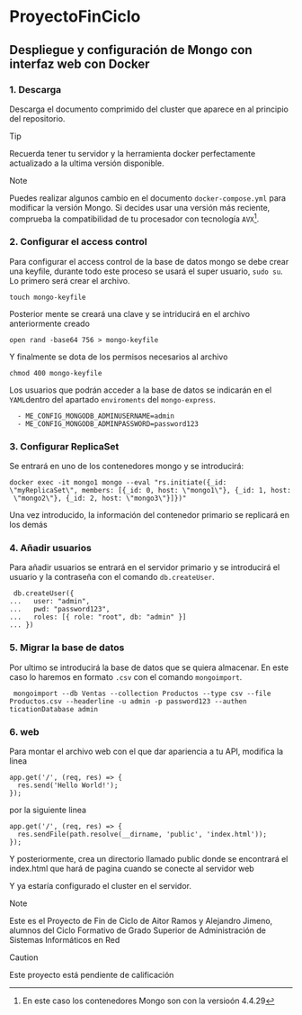 # ProyectoFinCiclo

## Despliegue y configuración de Mongo con interfaz web con Docker

### 1. Descarga

Descarga el documento comprimido del cluster que aparece en al principio del repositorio.


> [!TIP]
> Recuerda tener tu servidor y la herramienta docker perfectamente actualizado a la ultima versión disponible.

>[!NOTE]
> Puedes realizar algunos cambio en el documento `docker-compose.yml` para modificar la versión Mongo. Si decides usar una versión más reciente, comprueba la compatibilidad de tu procesador con tecnología `AVX`[^1].

### 2. Configurar el access control

Para configurar el access control de la base de datos mongo se debe crear una keyfile, durante todo este proceso se usará el super usuario, `sudo su`. Lo primero será crear el archivo.
```
touch mongo-keyfile
```
Posterior mente se creará una clave y se intriducirá en el archivo anteriormente creado
```
open rand -base64 756 > mongo-keyfile
```
Y finalmente se dota de los permisos necesarios al archivo
```
chmod 400 mongo-keyfile
```

Los usuarios que podrán acceder a la base de datos se indicarán en el `YAML`dentro del apartado `enviroments` del `mongo-express`.

```
  - ME_CONFIG_MONGODB_ADMINUSERNAME=admin
  - ME_CONFIG_MONGODB_ADMINPASSWORD=password123
```



### 3. Configurar ReplicaSet

Se entrará en uno de los contenedores mongo y se introducirá:
```
docker exec -it mongo1 mongo --eval "rs.initiate({_id: \"myReplicaSet\", members: [{_id: 0, host: \"mongo1\"}, {_id: 1, host:
 \"mongo2\"}, {_id: 2, host: \"mongo3\"}]})"
```
Una vez introducido, la información del contenedor primario se replicará en los demás

### 4. Añadir usuarios

Para añadir usuarios se entrará en el servidor primario y se introducirá el usuario y la contraseña con el comando `db.createUser`.
```
 db.createUser({
...   user: "admin",
...   pwd: "password123",
...   roles: [{ role: "root", db: "admin" }]
... })
```

### 5. Migrar la base de datos

Por ultimo se introducirá la base de datos que se quiera almacenar. En este caso lo haremos en formato `.csv` con el comando `mongoimport`. 
```
 mongoimport --db Ventas --collection Productos --type csv --file Productos.csv --headerline -u admin -p password123 --authen
ticationDatabase admin
```


### 6. web
Para montar el archivo web con el que dar apariencia a tu API, modifica la linea 
```
app.get('/', (req, res) => {
  res.send('Hello World!');
});
```

por la siguiente linea
```
app.get('/', (req, res) => {
  res.sendFile(path.resolve(__dirname, 'public', 'index.html'));
});
```

Y posteriormente, crea un directorio llamado public donde se encontrará el index.html que hará de pagina cuando se conecte al servidor web




Y ya estaría configurado el cluster en el servidor.

> [!NOTE] 
> Este es el Proyecto de Fin de Ciclo de Aitor Ramos y Alejandro Jimeno, alumnos del Ciclo Formativo de Grado Superior de Administración de Sistemas Informáticos en Red

> [!CAUTION]
> Este proyecto está pendiente de calificación

[^1]: En este caso los contenedores Mongo son con la versioón 4.4.29